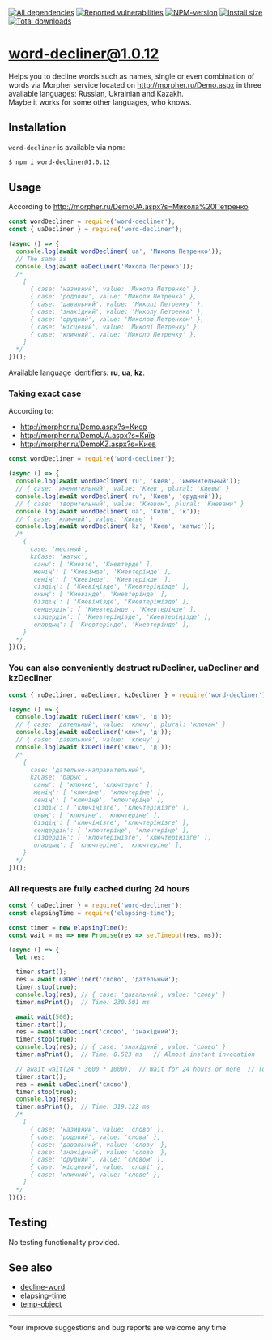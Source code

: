 [![All dependencies](https://img.shields.io/librariesio/release/npm/word-decliner/1.0.12?style=flat-square "All dependencies of word-decliner@1.0.12")](https://libraries.io/npm/word-decliner/1.0.12)
[![Reported vulnerabilities](https://img.shields.io/snyk/vulnerabilities/npm/word-decliner@1.0.12?style=flat-square "Reported vulnerabilities of word-decliner@1.0.12")](https://snyk.io/test/npm/word-decliner/1.0.12)
[![NPM-version](https://img.shields.io/badge/npm-v1.0.12-blue.svg?style=flat-square&&logo=npm "Current NPM-version")](https://www.npmjs.com/package/word-decliner/v/1.0.12)
[![Install size](https://flat.badgen.net/packagephobia/install/word-decliner@1.0.12?label=size 'Install size of word-decliner@1.0.12')](https://packagephobia.now.sh/result?p=word-decliner@1.0.12)
[![Total downloads](https://img.shields.io/npm/dt/word-decliner?style=flat-square "Total downloads for all the time")](https://npm-stat.com/charts.html?package=word-decliner)

# word-decliner@1.0.12

Helps you to decline words such as names, single or even combination of words via Morpher service located on http://morpher.ru/Demo.aspx in three available languages: Russian, Ukrainian and Kazakh.\
Maybe it works for some other languages, who knows.

## Installation
`word-decliner` is available via npm:
``` bash
$ npm i word-decliner@1.0.12
```

## Usage
According to http://morpher.ru/DemoUA.aspx?s=Микола%20Петренко
``` js
const wordDecliner = require('word-decliner');
const { uaDecliner } = require('word-decliner');

(async () => {
  console.log(await wordDecliner('ua', 'Микола Петренко'));
  // The same as
  console.log(await uaDecliner('Микола Петренко'));
  /*
    [
      { case: 'називний', value: 'Микола Петренко' },
      { case: 'родовий', value: 'Миколи Петренка' },
      { case: 'давальний', value: 'Миколі Петренку' },
      { case: 'знахідний', value: 'Миколу Петренка' },
      { case: 'орудний', value: 'Миколою Петренком' },
      { case: 'місцевий', value: 'Миколі Петренку' },
      { case: 'кличний', value: 'Миколо Петренку' },
    ]
  */
})();
```

Available language identifiers: **ru**, **ua**, **kz**.

### Taking exact case
According to:
- http://morpher.ru/Demo.aspx?s=Киев
- http://morpher.ru/DemoUA.aspx?s=Київ
- http://morpher.ru/DemoKZ.aspx?s=Киев

``` js
const wordDecliner = require('word-decliner');

(async () => {
  console.log(await wordDecliner('ru', 'Киев', 'именительный'));
  // { case: 'именительный', value: 'Киев', plural: 'Киевы' }
  console.log(await wordDecliner('ru', 'Киев', 'орудний'));
  // { case: 'творительный', value: 'Киевом', plural: 'Киевами' }
  console.log(await wordDecliner('ua', 'Київ', 'к'));
  // { case: 'кличний', value: 'Києве' }
  console.log(await wordDecliner('kz', 'Киев', 'жатыс'));
  /*
    {
      case: 'местный',
      kzCase: 'жатыс',
      'саны': [ 'Киевте', 'Киевтерде' ],
      'менiң': [ 'Киевімде', 'Киевтерімде' ],
      'сенiң': [ 'Киевіңде', 'Киевтеріңде' ],
      'сіздiң': [ 'Киевіңізде', 'Киевтеріңізде' ],
      'оның': [ 'Киевінде', 'Киевтерінде' ],
      'біздiң': [ 'Киевімізде', 'Киевтерімізде' ],
      'сендердiң': [ 'Киевтеріңде', 'Киевтеріңде' ],
      'сіздердiң': [ 'Киевтеріңізде', 'Киевтеріңізде' ],
      'олардың': [ 'Киевтерінде', 'Киевтерінде' ],
    }
  */
})();
```

### You can also conveniently destruct ruDecliner, uaDecliner and kzDecliner
``` js
const { ruDecliner, uaDecliner, kzDecliner } = require('word-decliner');

(async () => {
  console.log(await ruDecliner('ключ', 'д'));
  // { case: 'дательный', value: 'ключу', plural: 'ключам' }
  console.log(await uaDecliner('ключ', 'д'));
  // { case: 'давальний', value: 'ключу' }
  console.log(await kzDecliner('ключ', 'д'));
  /*
    {
      case: 'дательно-направительный',
      kzCase: 'барыс',
      'саны': [ 'ключке', 'ключтерге' ],
      'менiң': [ 'ключіме', 'ключтеріме' ],
      'сенiң': [ 'ключіңе', 'ключтеріңе' ],
      'сіздiң': [ 'ключіңізге', 'ключтеріңізге' ],
      'оның': [ 'ключіне', 'ключтеріне' ],
      'біздiң': [ 'ключімізге', 'ключтерімізге' ],
      'сендердiң': [ 'ключтеріңе', 'ключтеріңе' ],
      'сіздердiң': [ 'ключтеріңізге', 'ключтеріңізге' ],
      'олардың': [ 'ключтеріне', 'ключтеріне' ],
    }
  */
})();
```

### All requests are fully cached during 24 hours
``` js
const { uaDecliner } = require('word-decliner');
const elapsingTime = require('elapsing-time');

const timer = new elapsingTime();
const wait = ms => new Promise(res => setTimeout(res, ms));

(async () => {
  let res;

  timer.start();
  res = await uaDecliner('слово', 'дательный');
  timer.stop(true);
  console.log(res); // { case: 'давальний', value: 'слову' }
  timer.msPrint();  // Time: 230.501 ms

  await wait(500);
  timer.start();
  res = await uaDecliner('слово', 'знахідний');
  timer.stop(true);
  console.log(res); // { case: 'знахідний', value: 'слово' }
  timer.msPrint();  // Time: 0.523 ms   // Almost instant invocation

  // await wait(24 * 3600 * 1000);  // Wait for 24 hours or more  // Too long to demonstrate
  timer.start();
  res = await uaDecliner('слово');
  timer.stop(true);
  console.log(res);
  timer.msPrint();  // Time: 319.122 ms
  /*
    [
      { case: 'називний', value: 'слово' },
      { case: 'родовий', value: 'слова' },
      { case: 'давальний', value: 'слову' },
      { case: 'знахідний', value: 'слово' },
      { case: 'орудний', value: 'словом' },
      { case: 'місцевий', value: 'слові' },
      { case: 'кличний', value: 'слове' },
    ]
  */
})();
```

## Testing
No testing functionality provided.

## See also
- [decline-word](https://www.npmjs.com/package/decline-word)
- [elapsing-time](https://www.npmjs.com/package/elapsing-time)
- [temp-object](https://www.npmjs.com/package/temp-object)

---

Your improve suggestions and bug reports are welcome any time.
